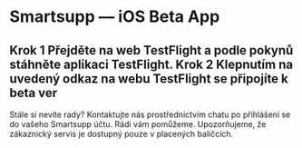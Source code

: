 # Smartsupp — iOS Beta App
## Krok 1 Přejděte na web TestFlight a podle pokynů stáhněte aplikaci TestFlight. Krok 2 Klepnutím na uvedený odkaz na webu TestFlight se připojíte k beta ver
Stále si nevíte rady? Kontaktujte nás prostřednictvím chatu po přihlášení se do vašeho Smartsupp účtu. Rádi vám pomůžeme. Upozorňujeme, že zákaznický servis je dostupný pouze v placených balíčcích.

